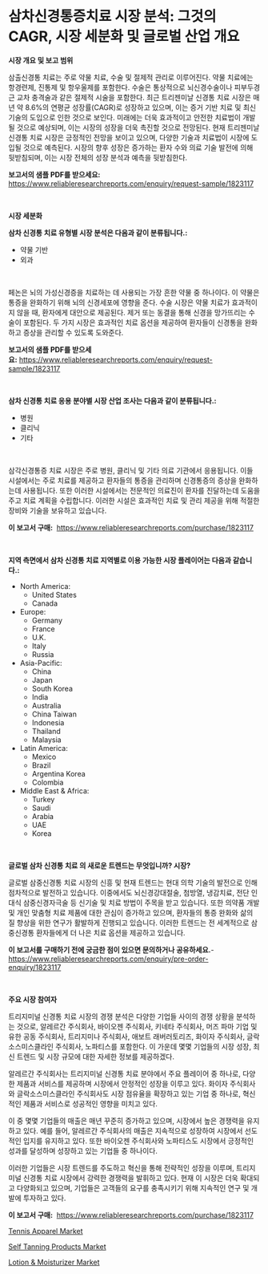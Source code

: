 <p><h1>삼차신경통증치료 시장 분석: 그것의 CAGR, 시장 세분화 및 글로벌 산업 개요</h1></p><p><strong>시장 개요 및 보고 범위</strong></p>
<p><p>삼출신경통 치료는 주로 약물 치료, 수술 및 절제적 관리로 이루어진다. 약물 치료에는 항경련제, 진통제 및 항우울제를 포함한다. 수술은 통상적으로 뇌신경수술이나 피부두경근 교차 충격술과 같은 절제적 시술을 포함한다. 최근 트리젠미날 신경통 치료 시장은 매년 약 8.6%의 연평균 성장률(CAGR)로 성장하고 있으며, 이는 증거 기반 치료 및 최신 기술의 도입으로 인한 것으로 보인다. 미래에는 더욱 효과적이고 안전한 치료법이 개발될 것으로 예상되며, 이는 시장의 성장을 더욱 촉진할 것으로 전망된다. 현재 트리젠미날 신경통 치료 시장은 긍정적인 전망을 보이고 있으며, 다양한 기술과 치료법이 시장에 도입될 것으로 예측된다. 시장의 향후 성장은 증가하는 환자 수와 의료 기술 발전에 의해 뒷받침되며, 이는 시장 전체의 성장 분석과 예측을 뒷받침한다.</p></p>
<p><strong>보고서의 샘플 PDF를 받으세요:</strong> <a href="https://www.reliableresearchreports.com/enquiry/request-sample/1823117">https://www.reliableresearchreports.com/enquiry/request-sample/1823117</a></p>
<p>&nbsp;</p>
<p><strong>시장 세분화</strong></p>
<p><strong>삼차 신경통 치료 유형별 시장 분석은 다음과 같이 분류됩니다.:</strong></p>
<p><ul><li>약물 기반</li><li>외과</li></ul></p>
<p>&nbsp;</p>
<p><p>페논은 뇌의 가성신경증을 치료하는 데 사용되는 가장 흔한 약물 중 하나이다. 이 약물은 통증을 완화하기 위해 뇌의 신경세포에 영향을 준다. 수술 시장은 약물 치료가 효과적이지 않을 때, 환자에게 대안으로 제공된다. 제거 또는 동결을 통해 신경을 망가뜨리는 수술이 포함된다. 두 가지 시장은 효과적인 치료 옵션을 제공하여 환자들이 신경통을 완화하고 증상을 관리할 수 있도록 도와준다.</p></p>
<p><strong>보고서의 샘플 PDF를 받으세요:</strong>&nbsp;<a href="https://www.reliableresearchreports.com/enquiry/request-sample/1823117">https://www.reliableresearchreports.com/enquiry/request-sample/1823117</a></p>
<p>&nbsp;</p>
<p><strong> 삼차 신경통 치료 응용 분야별 시장 산업 조사는 다음과 같이 분류됩니다.:</strong></p>
<p><ul><li>병원</li><li>클리닉</li><li>기타</li></ul></p>
<p>&nbsp;</p>
<p><p>삼각신경통증 치료 시장은 주로 병원, 클리닉 및 기타 의료 기관에서 응용됩니다. 이들 시설에서는 주로 치료를 제공하고 환자들의 통증을 관리하며 신경통증의 증상을 완화하는데 사용됩니다. 또한 이러한 시설에서는 전문적인 의료진이 환자를 진달하는데 도움을 주고 치료 계획을 수립합니다. 이러한 시설은 효과적인 치료 및 관리 제공을 위해 적절한 장비와 기술을 보유하고 있습니다.</p></p>
<p><strong>이 보고서 구매:</strong>&nbsp; <a href="https://www.reliableresearchreports.com/purchase/1823117">https://www.reliableresearchreports.com/purchase/1823117</a></p>
<p>&nbsp;</p>
<p><strong>지역 측면에서 삼차 신경통 치료 지역별로 이용 가능한 시장 플레이어는 다음과 같습니다.:</strong></p>
<p><ul>
    <li>
        North America:
        <ul>
            <li>United States</li>
            <li>Canada</li>
        </ul>
    </li>
    <li>
        Europe:
        <ul>
            <li>Germany</li>
            <li>France</li>
            <li>U.K.</li>
            <li>Italy</li>
            <li>Russia</li>
        </ul>
    </li>
    <li>
        Asia-Pacific:
        <ul>
            <li>China</li>
            <li>Japan</li>
            <li>South Korea</li>
            <li>India</li>
            <li>Australia</li>
            <li>China Taiwan</li>
            <li>Indonesia</li>
            <li>Thailand</li>
            <li>Malaysia</li>
        </ul>
    </li>
    <li>
        Latin America:
        <ul>
            <li>Mexico</li>
            <li>Brazil</li>
            <li>Argentina Korea</li>
            <li>Colombia</li>
        </ul>
    </li>
    <li>
        Middle East & Africa:
        <ul>
            <li>Turkey</li>
            <li>Saudi</li>
            <li>Arabia</li>
            <li>UAE</li>
            <li>Korea</li>
        </ul>
    </li>
    </ul></p>
<p>&nbsp;</p>
<p><strong>글로벌 삼차 신경통 치료 의 새로운 트렌드는 무엇입니까? 시장?</strong></p>
<p><p>글로벌 삼중신경통 치료 시장의 신흥 및 현재 트렌드는 현대 의학 기술의 발전으로 인해 점차적으로 발전하고 있습니다. 이중에서도 뇌신경강대절술, 첨방열, 냉감치료, 전단 인대식 삼중신경자극술 등 신기술 및 치료 방법이 주목을 받고 있습니다. 또한 의약품 개발 및 개인 맞춤형 치료 제품에 대한 관심이 증가하고 있으며, 환자들의 통증 완화와 삶의 질 향상을 위한 연구가 활발하게 진행되고 있습니다. 이러한 트렌드는 전 세계적으로 삼중신경통 환자들에게 더 나은 치료 옵션을 제공하고 있습니다.</p></p>
<p><strong>이 보고서를 구매하기 전에 궁금한 점이 있으면 문의하거나 공유하세요.</strong>- <a href="https://www.reliableresearchreports.com/enquiry/pre-order-enquiry/1823117">https://www.reliableresearchreports.com/enquiry/pre-order-enquiry/1823117</a></p>
<p>&nbsp;</p>
<p><strong>주요 시장 참여자</strong></p>
<p><p>트리지미널 신경통 치료 시장의 경쟁 분석은 다양한 기업들 사이의 경쟁 상황을 분석하는 것으로, 알레르간 주식회사, 바이오젠 주식회사, 키네타 주식회사, 머즈 파마 기업 및 유한 공동 주식회사, 트리지미나 주식회사, 애보트 래버러토리즈, 화이자 주식회사, 글락소스미스클라인 주식회사, 노파티스를 포함한다. 이 가운데 몇몇 기업들의 시장 성장, 최신 트렌드 및 시장 규모에 대한 자세한 정보를 제공하겠다.</p><p>알레르간 주식회사는 트리지미널 신경통 치료 분야에서 주요 플레이어 중 하나로, 다양한 제품과 서비스를 제공하며 시장에서 안정적인 성장을 이루고 있다. 화이자 주식회사와 글락소스미스클라인 주식회사도 시장 점유율을 확장하고 있는 기업 중 하나로, 혁신적인 제품과 서비스로 성공적인 영향을 미치고 있다.</p><p>이 중 몇몇 기업들의 매출은 매년 꾸준히 증가하고 있으며, 시장에서 높은 경쟁력을 유지하고 있다. 예를 들어, 알레르간 주식회사의 매출은 지속적으로 성장하여 시장에서 선도적인 입지를 유지하고 있다. 또한 바이오젠 주식회사와 노파티스도 시장에서 긍정적인 성과를 달성하며 성장하고 있는 기업들 중 하나이다.</p><p>이러한 기업들은 시장 트렌드를 주도하고 혁신을 통해 전략적인 성장을 이루며, 트리지미널 신경통 치료 시장에서 강력한 경쟁력을 발휘하고 있다. 현재 이 시장은 더욱 확대되고 다양화되고 있으며, 기업들은 고객들의 요구를 충족시키기 위해 지속적인 연구 및 개발에 투자하고 있다.</p></p>
<p><strong>이 보고서 구매:</strong>&nbsp;&nbsp;<a href="https://www.reliableresearchreports.com/purchase/1823117">https://www.reliableresearchreports.com/purchase/1823117</a></p>
<p><p><a href="https://github.com/redneck06/Market-Research-Report-List-2/blob/main/tennis-apparel-market.md">Tennis Apparel Market</a></p><p><a href="https://github.com/mauripalmi/Market-Research-Report-List-2/blob/main/self-tanning-products-market.md">Self Tanning Products Market</a></p><p><a href="https://github.com/nicoletavirag/Market-Research-Report-List-2/blob/main/lotion-moisturizer-market.md">Lotion & Moisturizer Market</a></p></p>
